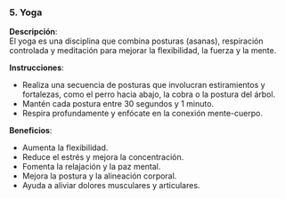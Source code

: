 ### 5. Yoga

**Descripción**:  
El yoga es una disciplina que combina posturas (asanas), respiración controlada y meditación para mejorar la flexibilidad, la fuerza y la mente.

**Instrucciones**:  
- Realiza una secuencia de posturas que involucran estiramientos y fortalezas, como el perro hacia abajo, la cobra o la postura del árbol.
- Mantén cada postura entre 30 segundos y 1 minuto.
- Respira profundamente y enfócate en la conexión mente-cuerpo.

**Beneficios**:  
- Aumenta la flexibilidad.
- Reduce el estrés y mejora la concentración.
- Fomenta la relajación y la paz mental.
- Mejora la postura y la alineación corporal.
- Ayuda a aliviar dolores musculares y articulares.
